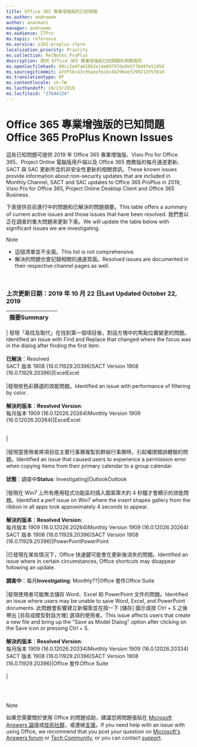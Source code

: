 ```yaml
---
title: Office 365 專業增強版的已知問題
ms.author: andrewmo
author: anankani
manager: andrewmo
ms.audience: ITPro
ms.topic: reference
ms.service: o365-proplus-itpro
localization_priority: Priority
ms.collection: RelNotes_ProPlus
description: 提供 Office 365 專業增強版已知問題的相關資訊
ms.openlocfilehash: 80cc2a4fa618b2e14e09797da9e5f7bd4fe51d5d
ms.sourcegitcommit: a7df5bc43c95aeefb16cd4296eef29921d75f818
ms.translationtype: HT
ms.contentlocale: zh-TW
ms.lasthandoff: 10/23/2019
ms.locfileid: "37644124"
---
```

# <a name="office-365-proplus-known-issues"></a><span data-ttu-id="3a214-103">Office 365 專業增強版的已知問題</span><span class="sxs-lookup"><span data-stu-id="3a214-103">Office 365 ProPlus Known Issues</span></span>

<span data-ttu-id="3a214-104">這些已知問題可提供 2019 年 Office 365 專業增強版、Visio Pro for Office 365、Project Online 電腦版用戶端以及 Office 365 商務版的每月通道更新、SACT 與 SAC 更新所含的非安全性更新的相關資訊。</span><span class="sxs-lookup"><span data-stu-id="3a214-104">These known issues provide information about non-security updates that are included in Monthly Channel, SACT and SAC updates to Office 365 ProPlus in 2019, Visio Pro for Office 365, Project Online Desktop Client and Office 365 Business.</span></span>

<span data-ttu-id="3a214-105">下表提供目前進行中的問題和已解決的問題摘要。</span><span class="sxs-lookup"><span data-stu-id="3a214-105">This table offers a summary of current active issues and those issues that have been resolved.</span></span>  <span data-ttu-id="3a214-106">我們會以正在調查的重大問題來更新下表。</span><span class="sxs-lookup"><span data-stu-id="3a214-106">We will update the table below with significant issues we are investigating.</span></span>

> [!NOTE]
>- <span data-ttu-id="3a214-107">這個清單並不全面。</span><span class="sxs-lookup"><span data-stu-id="3a214-107">This list is not comprehensive.</span></span>
>- <span data-ttu-id="3a214-108">解決的問題也會記錄相關的通道頁面。</span><span class="sxs-lookup"><span data-stu-id="3a214-108">Resolved issues are documented in their respective channel pages as well.</span></span>

<br>

### <a name="last-updated-october-22-2019"></a><span data-ttu-id="3a214-109">上次更新日期：2019 年 10 月 22 日</span><span class="sxs-lookup"><span data-stu-id="3a214-109">Last Updated October 22, 2019</span></span>

|<span data-ttu-id="3a214-110">摘要</span><span class="sxs-lookup"><span data-stu-id="3a214-110">Summary</span></span>||
:-------------------------------------------------------------------------------------|:---------------------|
|
<span data-ttu-id="3a214-111">發現「尋找及取代」在找到第一個項目後，對話方塊中的焦點位置變更的問題。</span><span class="sxs-lookup"><span data-stu-id="3a214-111">Identified an issue with Find and Replace that changed where the focus was in the dialog after finding the first item.</span></span> <br><br> <span data-ttu-id="3a214-112">**已解決**：</span><span class="sxs-lookup"><span data-stu-id="3a214-112">Resolved</span></span> <br> <span data-ttu-id="3a214-113">SACT 版本 1908 (16.0.11929.20396)</span><span class="sxs-lookup"><span data-stu-id="3a214-113">SACT Version 1908  (16.0.11929.20396)</span></span>|<span data-ttu-id="3a214-114">Excel</span><span class="sxs-lookup"><span data-stu-id="3a214-114">Excel</span></span><br><br>
|<span data-ttu-id="3a214-115">發現依色彩篩選的效能問題。</span><span class="sxs-lookup"><span data-stu-id="3a214-115">Identified an issue with performance of filtering by color.</span></span> <br><br> <span data-ttu-id="3a214-116">**解決的版本**：</span><span class="sxs-lookup"><span data-stu-id="3a214-116">**Resolved Version**:</span></span> <br><span data-ttu-id="3a214-117">每月版本 1909 (16.0.12026.20264)</span><span class="sxs-lookup"><span data-stu-id="3a214-117">Monthly Version 1909 (16.0.12026.20264)</span></span>|<span data-ttu-id="3a214-118">Excel</span><span class="sxs-lookup"><span data-stu-id="3a214-118">Excel</span></span><br><br> <br>|<br><br>
|<span data-ttu-id="3a214-119">發現當使用者將項目從主要行事曆複製到群組行事曆時，引起權限錯誤體驗的問題。</span><span class="sxs-lookup"><span data-stu-id="3a214-119">Identified an issue that caused users to experience a permission error when copying items from their primary calendar to a group calendar.</span></span><br><br> <span data-ttu-id="3a214-120">**狀態**：調查中</span><span class="sxs-lookup"><span data-stu-id="3a214-120">**Status**: Investigating</span></span>|<span data-ttu-id="3a214-121">Outlook</span><span class="sxs-lookup"><span data-stu-id="3a214-121">Outlook</span></span><br><br>
|<span data-ttu-id="3a214-122">發現在 Win7 上所有應用程式功能區的插入圖案庫大約 4 秒鐘才會顯示的效能問題。</span><span class="sxs-lookup"><span data-stu-id="3a214-122">Identified a perf issue on Win7 where the insert shapes gallery from the ribbon in all apps took approximately 4 seconds to appear.</span></span><br><br> <span data-ttu-id="3a214-123">**解決的版本**：</span><span class="sxs-lookup"><span data-stu-id="3a214-123">**Resolved Version**:</span></span> <br><span data-ttu-id="3a214-124">每月版本 1909 (16.0.12026.20264)</span><span class="sxs-lookup"><span data-stu-id="3a214-124">Monthly Version 1909 (16.0.12026.20264)</span></span> <br> <span data-ttu-id="3a214-125">SACT 版本 1908 (16.0.11929.20396)</span><span class="sxs-lookup"><span data-stu-id="3a214-125">SACT Version 1908 (16.0.11929.20396)</span></span>|<span data-ttu-id="3a214-126">PowerPoint</span><span class="sxs-lookup"><span data-stu-id="3a214-126">PowerPoint</span></span><br><br>
|<span data-ttu-id="3a214-127">已發現在某些情況下，Office 快速鍵可能會在更新後消失的問題。</span><span class="sxs-lookup"><span data-stu-id="3a214-127">Identified an issue where in certain circumstances, Office shortcuts may disappear following an update.</span></span>  <br><br> <span data-ttu-id="3a214-128">**調查中**：每月</span><span class="sxs-lookup"><span data-stu-id="3a214-128">**Investigating**: Monthly??</span></span>|<span data-ttu-id="3a214-129">Office 套件</span><span class="sxs-lookup"><span data-stu-id="3a214-129">Office Suite</span></span><br><br>
|<span data-ttu-id="3a214-130">發現使用者可能無法儲存 Word、Excel 和 PowerPoint 文件的問題。</span><span class="sxs-lookup"><span data-stu-id="3a214-130">Identified an issue where users may be unable to save Word, Excel, and PowerPoint documents.</span></span>  <span data-ttu-id="3a214-131">此問題會影響建立新檔案並在按一下 [儲存] 圖示或按 Ctrl + S 之後帶出 [另存成模型對話方塊] 選項的使用者。</span><span class="sxs-lookup"><span data-stu-id="3a214-131">This issue affects users that create a new file and bring up the "Save as Model Dialog" option after clicking on the Save icon or pressing Ctrl + S.</span></span><br><br> <span data-ttu-id="3a214-132">**解決的版本**：</span><span class="sxs-lookup"><span data-stu-id="3a214-132">**Resolved Version**:</span></span> <br><span data-ttu-id="3a214-133">每月版本 1909 (16.0.12026.20334)</span><span class="sxs-lookup"><span data-stu-id="3a214-133">Monthly Version 1909 (16.0.12026.20334)</span></span> <br> <span data-ttu-id="3a214-134">SACT 版本 1908 (16.0.11929.20396)</span><span class="sxs-lookup"><span data-stu-id="3a214-134">SACT Version 1908 (16.0.11929.20396)</span></span>|<span data-ttu-id="3a214-135">Office 套件</span><span class="sxs-lookup"><span data-stu-id="3a214-135">Office Suite</span></span><br><br>
|



<br>
<br>

> [!NOTE]
> <span data-ttu-id="3a214-136">如果您需要關於使用 Office 的問題協助，建議您將問題張貼在 [Microsoft Answers 論壇](https://answers.microsoft.com/)或[技術社群](https://techcommunity.microsoft.com/)，或連絡[支援](https://support.microsoft.com/contactus)。</span><span class="sxs-lookup"><span data-stu-id="3a214-136">If you need help with an issue with using Office, we recommend that you post your question on [Microsoft's Answers forum](https://answers.microsoft.com/) or [Tech Community](https://techcommunity.microsoft.com/), or you can contact [support](https://support.microsoft.com/contactus).</span></span>
